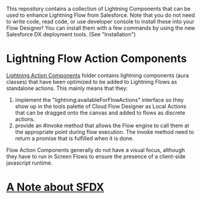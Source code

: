 
This repository contains a collection of Lightning Components that can be used to enhance Lightning Flow from Salesforce. Note that you do not need to write code, read code, or use developer console to install these into your Flow Designer! You can install them with a few commands by using the new Salesforce DX deployment tools. (See "Installation")

# Lightning Flow Action Components
[Lightning Action Components](/flow_local_actions/) folder contains lightning components (aura classes) that have been optimized to be added to Lightning Flows as standalone actions. This mainly means that they:
1) implement the "lightning:availableForFlowActions" interface so they show up in the tools palette of Cloud Flow Designer as Local Actions that can be dragged onto the canvas and added to flows as discrete actions.
2) provide an #invoke method that allows the Flow engine to call them at the appropriate point during flow execution. The invoke method need to return a promise that is fulfilled when it is done.

Flow Action Components generally do not have a visual focus, although they have to run in Screen Flows to ensure the presence of a client-side javascript runtime.

# [A Note about SFDX](./sfdxintro.md)
